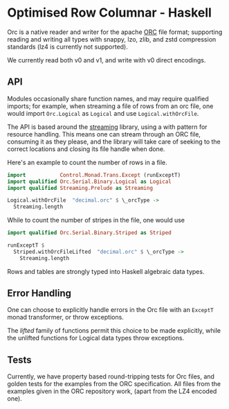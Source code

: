 Optimised Row Columnar - Haskell
================================

Orc is a native reader and writer for the apache
[ORC](https://orc.apache.org/) file format; supporting reading and
writing all types with snappy, lzo, zlib, and zstd compression
standards (lz4 is currently not supported).

We currently read both v0 and v1, and write with v0 direct encodings.

API
---

Modules occasionally share function names, and may require qualified
imports; for example, when streaming a file of rows from an orc
file, one would import `Orc.Logical` as `Logical` and use
`Logical.withOrcFile`.

The API is based around the
[streaming](http://hackage.haskell.org/package/streaming) library,
using a with pattern for resource handling. This means one can
stream through an ORC file, consuming it as they please, and the
library will take care of seeking to the correct locations and
closing its file handle when done.

Here's an example to count the number of rows in a file.

```haskell
import           Control.Monad.Trans.Except (runExceptT)
import qualified Orc.Serial.Binary.Logical as Logical
import qualified Streaming.Prelude as Streaming

Logical.withOrcFile  "decimal.orc" $ \_orcType ->
  Streaming.length
```

While to count the number of stripes in the file, one would use

```haskell
import qualified Orc.Serial.Binary.Striped as Striped

runExceptT $
  Striped.withOrcFileLifted  "decimal.orc" $ \_orcType ->
    Streaming.length
```

Rows and tables are strongly typed into Haskell algebraic data
types.

Error Handling
--------------

One can choose to explicitly handle errors in the Orc file with
an `ExceptT` monad transformer, or throw exceptions.

The _lifted_ family of functions permit this choice to be made
explicitly, while the unlifted functions for Logical data types
throw exceptions.


Tests
-----

Currently, we have property based round-tripping tests for Orc
files, and golden tests for the examples from the ORC specification.
All files from the examples given in the ORC repository work, (apart
from the LZ4 encoded one).
